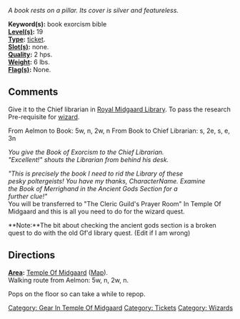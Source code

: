 *A book rests on a pillar. Its cover is silver and featureless.*

**Keyword(s):** book exorcism bible  
**[Level(s)](Object_Level.md "wikilink"):** 19  
**[Type](:Category:_Object_Types.md "wikilink"):**
[ticket](:Category:_Tickets.md "wikilink").  
**[Slot(s)](Object_Slots.md "wikilink"):** none.  
**[Quality](Object_Quality.md "wikilink"):** 2 hps.  
**[Weight](Object_Weight.md "wikilink"):** 6 lbs.  
**[Flag(s)](:Category:_Object_Flags.md "wikilink"):** None.  

## Comments

Give it to the Chief librarian in [Royal Midgaard
Library](:Category:_Royal_Midgaard_Library.md "wikilink"). To pass the
research Pre-requisite for [wizard](:Category:_Wizards.md "wikilink").

From Aelmon to Book: 5w, n, 2w, n From Book to Chief Librarian: s, 2e,
s, e, 3n

*You give the Book of Exorcism to the Chief Librarian.*  
*"Excellent!" shouts the Librarian from behind his desk.*  
  
*"This is precisely the book I need to rid the Library of these*  
*pesky poltergeists! You have my thanks, CharacterName. Examine*  
*the Book of Merrighand in the Ancient Gods Section for a*  
*further clue!"*  
You will be transferred to "The Cleric Guild's Prayer Room" In Temple Of
Midgaard and this is all you need to do for the wizard quest.

**Note:**The bit about checking the ancient gods section is a broken
quest to do with the old Gf'd library quest. (Edit if I am wrong)

## Directions

**[Area](:Category:_Areas.md "wikilink"):** [Temple Of
Midgaard](:Category:_Temple_Of_Midgaard.md "wikilink")
([Map](Temple_Of_Midgaard_Map.md "wikilink")).  
Walking route from Aelmon: 5w, n, 2w, n.

Pops on the floor so can take a while to repop.

[Category: Gear In Temple Of
Midgaard](Category:_Gear_In_Temple_Of_Midgaard "wikilink") [Category:
Tickets](Category:_Tickets "wikilink") [Category:
Wizards](Category:_Wizards "wikilink")
